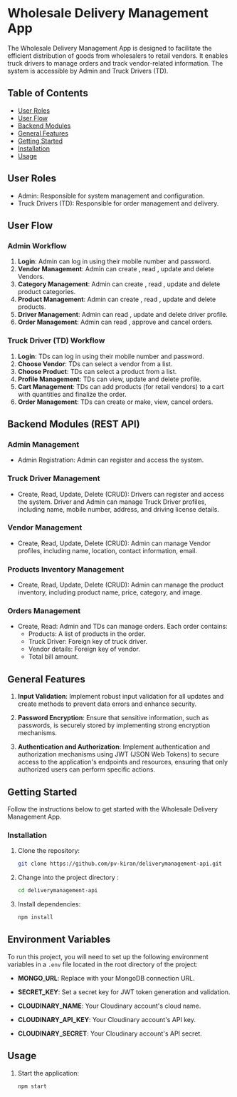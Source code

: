 # Wholesale Delivery Management App

The Wholesale Delivery Management App is designed to facilitate the efficient distribution of goods from wholesalers to retail vendors. It enables truck drivers to manage orders and track vendor-related information. The system is accessible by Admin and Truck Drivers (TD).

## Table of Contents

- [User Roles](#user-roles)
- [User Flow](#user-flow)
- [Backend Modules](#backend-modules)
- [General Features](#general-features)
- [Getting Started](#getting-started)
- [Installation](#installation)
- [Usage](#usage)


## User Roles

- Admin: Responsible for system management and configuration.
- Truck Drivers (TD): Responsible for order management and delivery.

## User Flow

### Admin Workflow

1. **Login**: Admin can log in using their mobile number and password.
2. **Vendor Management**: Admin can create , read , update and delete Vendors.
3.  **Category Management**: Admin can create , read , update and delete product categories.
4.  **Product Management**: Admin can create , read , update and delete products.
5.  **Driver Management**: Admin can read , update and delete driver profile.
6.   **Order Management**: Admin can read , approve and cancel orders.

### Truck Driver (TD) Workflow

1. **Login**: TDs can log in using their mobile number and password.
2. **Choose Vendor**: TDs can select a vendor from a list.
3. **Choose Product**: TDs can select a product from a list.
4. **Profile Management**: TDs can view, update and delete profile.
5. **Cart Management**: TDs can add products (for retail vendors) to a cart with quantities and finalize the order.
6. **Order Management**: TDs can create or make, view, cancel orders.


## Backend Modules (REST API)

### Admin Management

- Admin Registration: Admin can register and access the system.

### Truck Driver Management

- Create, Read, Update, Delete (CRUD): Drivers can register and access the system. Driver and Admin can manage Truck Driver profiles, including name, mobile number, address, and driving license details.

### Vendor Management

- Create, Read, Update, Delete (CRUD): Admin can manage Vendor profiles, including name, location, contact information, email.

### Products Inventory Management

- Create, Read, Update, Delete (CRUD): Admin can manage the product inventory, including product name, price, category, and image.

### Orders Management

- Create, Read: Admin and TDs can manage orders. Each order contains:
  - Products: A list of products in the order.
  - Truck Driver: Foreign key of truck driver.
  - Vendor details: Foreign key of vendor.
  - Total bill amount.

## General Features

1. **Input Validation**: Implement robust input validation for all updates and create methods to prevent data errors and enhance security.

2. **Password Encryption**: Ensure that sensitive information, such as passwords, is securely stored by implementing strong encryption mechanisms.

3. **Authentication and Authorization**: Implement authentication and authorization mechanisms using JWT (JSON Web Tokens) to secure access to the application's endpoints and resources, ensuring that only authorized users can perform specific actions.


## Getting Started

Follow the instructions below to get started with the Wholesale Delivery Management App.

### Installation

1. Clone the repository:

   ```bash
   git clone https://github.com/pv-kiran/deliverymanagement-api.git

2. Change into the project directory :
   ```bash
   cd deliverymanagement-api

4. Install dependencies:
   ```bash
   npm install

## Environment Variables

To run this project, you will need to set up the following environment variables in a `.env` file located in the root directory of the project:

- **MONGO_URL**: Replace with your MongoDB connection URL.

- **SECRET_KEY**: Set a secret key for JWT token generation and validation.

- **CLOUDINARY_NAME**: Your Cloudinary account's cloud name.

- **CLOUDINARY_API_KEY**: Your Cloudinary account's API key.

- **CLOUDINARY_SECRET**: Your Cloudinary account's API secret.


## Usage

1. Start the application:
   ```bash
   npm start


